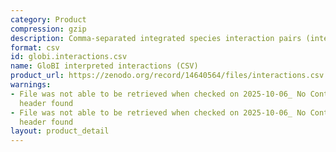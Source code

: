 ```yaml
---
category: Product
compression: gzip
description: Comma-separated integrated species interaction pairs (interpreted names)
format: csv
id: globi.interactions.csv
name: GloBI interpreted interactions (CSV)
product_url: https://zenodo.org/record/14640564/files/interactions.csv.gz
warnings:
- File was not able to be retrieved when checked on 2025-10-06_ No Content-Length
  header found
- File was not able to be retrieved when checked on 2025-10-06_ No Content-Length
  header found
layout: product_detail
---
```

